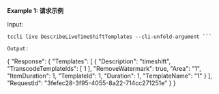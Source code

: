 **Example 1: 请求示例**



Input: 

```
tccli live DescribeLiveTimeShiftTemplates --cli-unfold-argument ```

Output: 
```
{
    "Response": {
        "Templates": [
            {
                "Description": "timeshift",
                "TranscodeTemplateIds": [
                    1
                ],
                "RemoveWatermark": true,
                "Area": "1",
                "ItemDuration": 1,
                "TemplateId": 1,
                "Duration": 1,
                "TemplateName": "1"
            }
        ],
        "RequestId": "3fefec28-3f95-4055-8a22-714cc271251e"
    }
}
```

